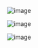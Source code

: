 ![image](https://github.com/Milysak/Losowe_Litery/assets/72439608/187822d7-51be-4eb9-a920-7cba2921547f)

![image](https://github.com/Milysak/Losowe_Litery/assets/72439608/22463005-46c9-4caf-9f53-590411a59424)

![image](https://github.com/Milysak/Losowe_Litery/assets/72439608/d2fcf864-77ab-472d-b011-19878cc46480)
